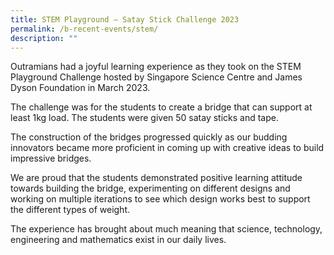 ```yaml
---
title: STEM Playground – Satay Stick Challenge 2023
permalink: /b-recent-events/stem/
description: ""
---
```

Outramians had a joyful learning experience as they took on the STEM Playground Challenge hosted by Singapore Science Centre and James Dyson Foundation in March 2023.

The challenge was for the students to create a bridge that can support at least 1kg load. The students were given 50 satay sticks and tape.

The construction of the bridges progressed quickly as our budding innovators became more proficient in coming up with creative ideas to build impressive bridges.

We are proud that the students demonstrated positive learning attitude towards building the bridge, experimenting on different designs and working on multiple iterations to see which design works best to support the different types of weight.

The experience has brought about much meaning that science, technology, engineering and mathematics exist in our daily lives.